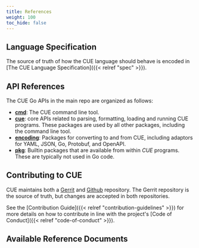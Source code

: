 ```yaml
---
title: References
weight: 100
toc_hide: false
---
```


## Language Specification

The source of truth of how the CUE language should behave is encoded in
[The CUE Language Specification]({{< relref "spec" >}}).

## API References

The CUE Go APIs in the main repo are organized as follows:

- [**cmd**](https://pkg.go.dev/cuelang.org/go/cmd):
  The CUE command line tool.
- [**cue**](https://pkg.go.dev/cuelang.org/go/cue):
  core APIs related to parsing, formatting, loading and running CUE programs.
  These packages are used by all other packages, including the command line tool.
- [**encoding**](https://pkg.go.dev/cuelang.org/go/encoding):
  Packages for converting to and from CUE, including adaptors for YAML, JSON,
  Go, Protobuf, and OpenAPI.
- [**pkg**](https://pkg.go.dev/cuelang.org/go/pkg):
  Builtin packages that are available from within _CUE_ programs.
  These are typically not used in Go code.

## Contributing to CUE

CUE maintains both a
[Gerrit](https://review.gerrithub.io/q/project:cue-lang/cuelang.org) and
[Github](https://github.com/cue-lang/cue) repository.
The Gerrit repository is the source of truth, but changes are accepted
in both repositories.

See the [Contribution Guide]({{< relref "contribution-guidelines" >}})
for more details on how to contribute in line with the project's
[Code of Conduct]({{< relref "code-of-conduct" >}}).

## Available Reference Documents
